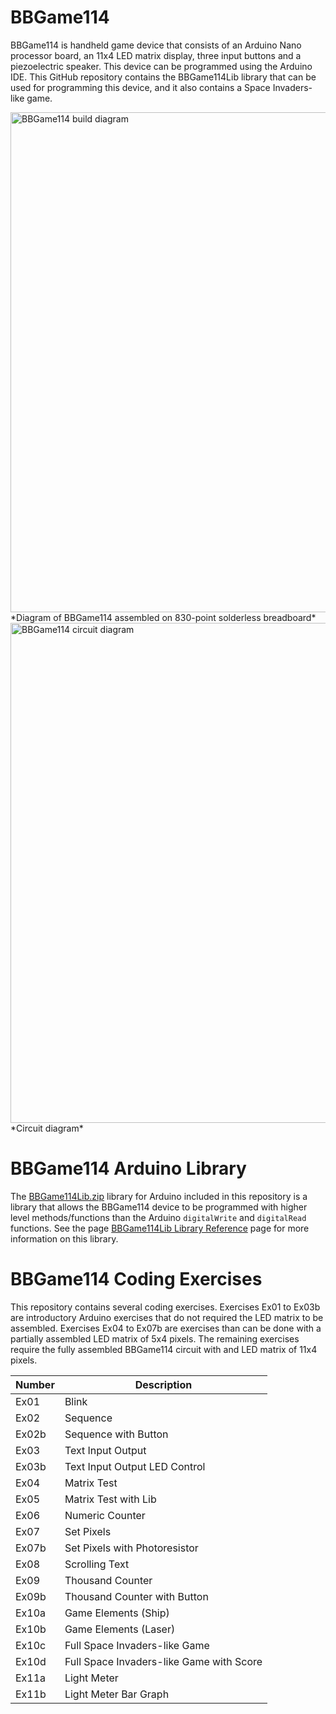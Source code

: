 # BBGame114

BBGame114 is handheld game device that consists of an Arduino Nano processor board, an 11x4 LED matrix display, three input buttons and a piezoelectric speaker. This device can be programmed using the Arduino IDE. This GitHub repository contains the BBGame114Lib library that can be used for programming this device, and it also contains a Space Invaders-like game.

<img src="https://github.com/mtejada11/BBGame114/raw/doc/Build/BBGame114.png" width="800" alt="BBGame114 build diagram">
*Diagram of BBGame114 assembled on 830-point solderless breadboard*

<img src="https://github.com/mtejada11/BBGame114/raw/doc/Build/BBGame114%20circuit%20diagram.png" width="800" alt="BBGame114 circuit diagram">
*Circuit diagram*

# BBGame114 Arduino Library

The [BBGame114Lib.zip](https://github.com/mtejada11/BBGame114/blob/master/Lib/BBGame114Lib.zip?raw=true) library for Arduino included in this repository is a library that allows the BBGame114 device to be programmed with higher level methods/functions than the Arduino `digitalWrite` and `digitalRead` functions. See the page [BBGame114Lib Library Reference](https://github.com/mtejada11/BBGame114/wiki/BBGame114Lib-Library-Reference) page for more information on this library. 

# BBGame114 Coding Exercises

This repository contains several coding exercises. Exercises Ex01 to Ex03b are introductory Arduino exercises that do not required the LED matrix to be assembled. Exercises Ex04 to Ex07b are exercises than can be done with a partially assembled LED matrix of 5x4 pixels. The remaining exercises require the fully assembled BBGame114 circuit with and LED matrix of 11x4 pixels.

| Number | Description |
| --- | --- |
|Ex01  	|Blink |
|Ex02  	|Sequence |
|Ex02b 	|Sequence with Button |
|Ex03  	|Text Input Output |
|Ex03b 	|Text Input Output LED Control |
|Ex04  	|Matrix Test |
|Ex05  	|Matrix Test with Lib |
|Ex06  	|Numeric Counter |
|Ex07  	|Set Pixels |
|Ex07b 	|Set Pixels with Photoresistor |
|Ex08  	|Scrolling Text |
|Ex09  	|Thousand Counter |
|Ex09b 	|Thousand Counter with Button |
|Ex10a 	|Game Elements (Ship) |
|Ex10b 	|Game Elements (Laser) |
|Ex10c 	|Full Space Invaders-like Game |
|Ex10d 	|Full Space Invaders-like Game with Score |
|Ex11a 	|Light Meter |
|Ex11b 	|Light Meter Bar Graph |
